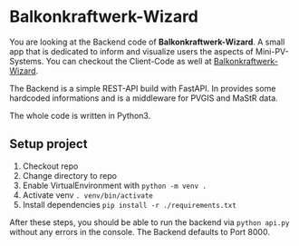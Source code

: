 # Balkonkraftwerk-Wizard

You are looking at the Backend code of **Balkonkraftwerk-Wizard**. A small app that is dedicated to inform and visualize users the aspects of Mini-PV-Systems. You can checkout the Client-Code as well at [Balkonkraftwerk-Wizard](https://github.com/ikke09/Balkonkraftwerk-Wizard/).

The Backend is a simple REST-API build with FastAPI. In provides some hardcoded informations and is a middleware for PVGIS and MaStR data.

The whole code is written in Python3.

## Setup project

1. Checkout repo
2. Change directory to repo
3. Enable VirtualEnvironment with `python -m venv .`
4. Activate venv `. venv/bin/activate`
5. Install dependencies `pip install -r ./requirements.txt`

After these steps, you should be able to run the backend via `python api.py` without any errors in the console. The Backend defaults to Port 8000.
